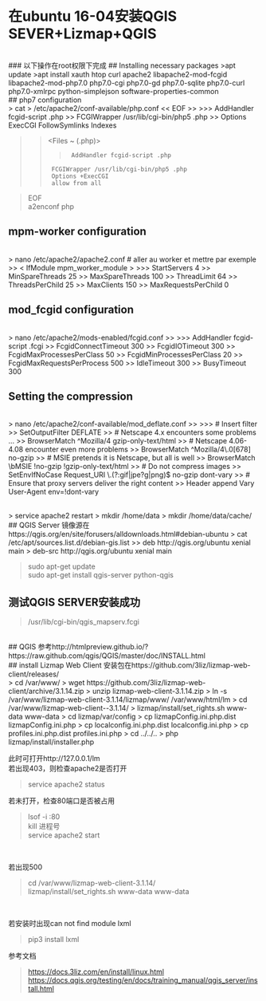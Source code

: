 # 在ubuntu 16-04安装QGIS SEVER+Lizmap+QGIS
<br>
### 以下操作在root权限下完成
## Installing necessary packages
>apt update  
>apt install xauth htop curl apache2 libapache2-mod-fcgid libapache2-mod-php7.0 php7.0-cgi php7.0-gd php7.0-sqlite php7.0-curl php7.0-xmlrpc python-simplejson software-properties-common
<br>
## php7 configuration
<br>
> cat > /etc/apache2/conf-available/php.conf << EOF 
>> <Directory /usr/share> 
>>>      AddHandler fcgid-script .php  
>>      FCGIWrapper /usr/lib/cgi-bin/php5 .php  
>>      Options ExecCGI FollowSymlinks Indexes  

>></Directory >  

>> <Files ~ (\.php)>  
>>>      AddHandler fcgid-script .php  
>>      FCGIWrapper /usr/lib/cgi-bin/php5 .php  
>>      Options +ExecCGI  
>>      allow from all  

>> </Files >  

> EOF  
> a2enconf php
## mpm-worker configuration
<br>
> nano /etc/apache2/apache2.conf # aller au worker et mettre par exemple
>> < IfModule mpm_worker_module >
>>>      StartServers       4  
>>      MinSpareThreads    25  
>>      MaxSpareThreads    100  
>>      ThreadLimit          64  
>>      ThreadsPerChild      25  
>>      MaxClients        150  
>>      MaxRequestsPerChild   0  

>> </IfModule >

## mod_fcgid configuration
<br>
> nano /etc/apache2/mods-enabled/fcgid.conf
>> <IfModule mod_fcgid.c>
>>>      AddHandler    fcgid-script .fcgi  
>>      FcgidConnectTimeout 300  
>>      FcgidIOTimeout 300  
>>      FcgidMaxProcessesPerClass 50  
>>      FcgidMinProcessesPerClass 20  
>>      FcgidMaxRequestsPerProcess 500  
>>      IdleTimeout   300  
>>      BusyTimeout   300  

>> </IfModule >
## Setting the compression
<br>
> nano /etc/apache2/conf-available/mod_deflate.conf
>> <Location / >  
>>>        # Insert filter
>>        SetOutputFilter DEFLATE
>>        # Netscape 4.x encounters some problems ...
>>        BrowserMatch ^Mozilla/4 gzip-only-text/html
>>        # Netscape 4.06-4.08 encounter even more problems
>>        BrowserMatch ^Mozilla/4\.0[678] no-gzip
>>        # MSIE pretends it is Netscape, but all is well
>>        BrowserMatch \bMSIE !no-gzip !gzip-only-text/html
>>        # Do not compress images
>>        SetEnvIfNoCase Request_URI \.(?:gif|jpe?g|png)$ no-gzip dont-vary
>>        # Ensure that proxy servers deliver the right content
>>        Header append Vary User-Agent env=!dont-vary

>> </Location >
<br>
>         service apache2 restart  
>          mkdir /home/data  
>         mkdir /home/data/cache/
<br>
## QGIS Server
镜像源在https://qgis.org/en/site/forusers/alldownloads.html#debian-ubuntu
> cat /etc/apt/sources.list.d/debian-gis.list
>>     deb http://qgis.org/ubuntu xenial main  
>     deb-src http://qgis.org/ubuntu xenial main

> sudo apt-get update  
> sudo apt-get install qgis-server python-qgis
## 测试QGIS SERVER安装成功
> /usr/lib/cgi-bin/qgis_mapserv.fcgi
<br>
## QGIS
参考http://htmlpreview.github.io/?https://raw.github.com/qgis/QGIS/master/doc/INSTALL.html
<br>
## install Lizmap Web Client
安装包在https://github.com/3liz/lizmap-web-client/releases/
<br>
> cd /var/www/  
> wget https://github.com/3liz/lizmap-web-client/archive/3.1.14.zip  
> unzip lizmap-web-client-3.1.14.zip  
> ln -s /var/www/lizmap-web-client-3.1.14/lizmap/www/ /var/www/html/lm  
> cd /var/www/lizmap-web-client--3.1.14/  
> lizmap/install/set_rights.sh www-data www-data  
> cd lizmap/var/config  
> cp lizmapConfig.ini.php.dist lizmapConfig.ini.php  
> cp localconfig.ini.php.dist localconfig.ini.php  
> cp profiles.ini.php.dist profiles.ini.php  
> cd ../../..  
> php lizmap/install/installer.php  
<br>

此时可打开http://127.0.0.1/lm <br>
若出现403，则检查apache2是否打开 <br>
> service apache2 status

若未打开，检查80端口是否被占用 <br>
> lsof -i :80  
> kill 进程号  
> service apache2 start  
<br>

若出现500 <br>
> cd /var/www/lizmap-web-client-3.1.14/  
> lizmap/install/set_rights.sh www-data www-data
<br>

若安装时出现can not find module lxml <br>
> pip3 install lxml

参考文档<br>
> https://docs.3liz.com/en/install/linux.html  
> https://docs.qgis.org/testing/en/docs/training_manual/qgis_server/install.html